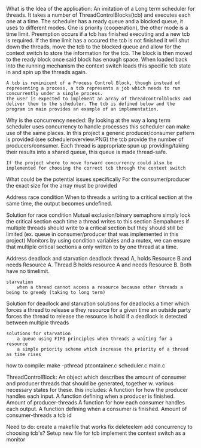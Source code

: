 What is the Idea of the application:
    An imitation of a Long term scheduler for threads. It takes a number of ThreadControlBlocks(tcb) and executes each one at a time. The scheduler has a ready queue and a blocked queue, it uses to different modes. One is priority (cooperation), the other mode is a time limit.
    Preemption occurs if a tcb has finished executing and a new tcb is required. If the time limit has a occured the tcb is not finished it will shut down the threads, move the tcb to the blocked queue and allow for the context switch to store the information for the tcb. The block is then moved to the ready block once said block has enough space. When loaded back into the running mechanism the context switch loads this specific tcb state in and spin up the threads again.
    
    A tcb is reminicent of a Process Control Block, though instead of representing a process, a tcb represents a job which needs to run concurrently under a single process. 
    The user is expected to implement an array of threadcontrolblocks and deliver them to the scheduler. The tcb is defined below and the program in main provides an example of an implementation.

Why is the concurrency needed:
    By looking at the way a long term scheduler uses concurrency to handle processes this scheduler can make use of the same places. In this project a generic producer/consumer pattern is provided (see scheduleroverview.PNG) the tcb provide the number of producers/consumer. Each thread is appropriate spun up providing/taking their results into a shared queue, this queue is made thread-safe. 

    If the project where to move forward concurrency could also be implemented for choosing the correct tcb through the context switch 
    

What could be the potential issues specifically
    For the consumer/producer the exact size for the array must be provided 


Address race condition
    When to threads a writing to a critical section at the same time, the output becomes undefined.

Solution for race condition
    Mutual exclusion/binary semaphore
        simply lock the critical section each time a thread writes to this section
    Sempahores 
        if multiple threads should write to a critical section but they should still be limited (ex. queue in consumer/producer that was implemented in this project)
    Monitors
       by using condition variables and a mutex, we can ensure that multiple critical sections a only written to by one thread at a time.

Address deadlock and starvation
    deadlock
        thread A, holds Resource B and needs Resource A. Thread B holds resource A and needs Resource B. Both have no timelimit.

    starvation
        when a thread cannot access a resource because other threads a being to greedy (taking to long term)

Solution for deadlock and starvation
    solutions for deadlocks
        a timer which forces a thread to release a they resource for a given time
        an outside party forces the thread to release the resource is hold if a deadlock is detected between multiple threads
    
    solutions for starvation
        a queue using FIFO principles when threads a waiting for a resource
        a simple priority scheme which increase the priority of a thread as time rises 

how to compile:
    make -pthread ptcontainer.c scheduler.c main.c
        

ThreadControlBlock:
    An object which describes the amount of consumer and producer threads that should be generated,
    together w. various necessary states for these.
    this includes:
        A function for how the producer handles each input.
        A function defining when a producer is finished.
        Amount of producer-threads
        A function for how each consumer handles each output.
        A function defining when a consumer is finished. 
        Amount of consumer-threads
        a tcb id



Need to do:
    create a makefile that works
    fix deleteelem
    add concurrency to choosing tcb's?
    Setup new file for tcb
    implement the context switch as a monitor